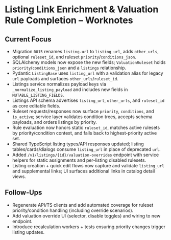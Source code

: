 # Listing Link Enrichment & Valuation Rule Completion – Worknotes

## Current Focus
- Migration `0015` renames `listing.url` to `listing_url`, adds `other_urls`, optional `ruleset_id`, and ruleset `priority`/`conditions_json`.
- SQLAlchemy models now expose the new fields; `ValuationRuleset` holds `priority`/`conditions_json` and a `listings` relationship.
- Pydantic `ListingBase` uses `listing_url` with a validation alias for legacy `url` payloads and surfaces `other_urls`/`ruleset_id`.
- Listings service normalizes payload keys via `_normalize_listing_payload` and includes new fields in `MUTABLE_LISTING_FIELDS`.
- Listings API schema advertises `listing_url`, `other_urls`, and `ruleset_id` as core editable fields.
- Ruleset requests/responses now surface `priority`, `conditions`, and `is_active`; service layer validates condition trees, accepts schema payloads, and orders listings by priority.
- Rule evaluation now honors static `ruleset_id`, matches active rulesets by priority/condition context, and falls back to highest-priority active set.
- Shared TypeScript listing types/API responses updated; listing tables/cards/dialogs consume `listing_url` in place of deprecated `url`.
- Added `/v1/listings/{id}/valuation-overrides` endpoint with service helpers for static assignments and per-listing disabled rulesets.
- Listing creation + quick edit flows now capture and validate `listing_url` and supplemental links; UI surfaces additional links in catalog detail views.

## Follow-Ups
- Regenerate API/TS clients and add automated coverage for ruleset priority/condition handling (including override scenarios).
- Add valuation override UI (selector, disable toggles) and wiring to new endpoint.
- Introduce recalculation workers + tests ensuring priority changes trigger listing updates.
